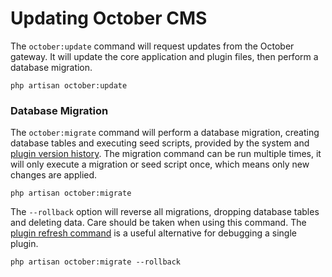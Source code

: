 # Updating October CMS

The `october:update` command will request updates from the October gateway. It will update the core application and plugin files, then perform a database migration.

    php artisan october:update

<a id="oc-database-migration"></a>
### Database Migration

The `october:migrate` command will perform a database migration, creating database tables and executing seed scripts, provided by the system and [plugin version history](../plugin/updates.md). The migration command can be run multiple times, it will only execute a migration or seed script once, which means only new changes are applied.

    php artisan october:migrate

The `--rollback` option will reverse all migrations, dropping database tables and deleting data. Care should be taken when using this command. The [plugin refresh command](#oc-refresh-plugin) is a useful alternative for debugging a single plugin.

    php artisan october:migrate --rollback
